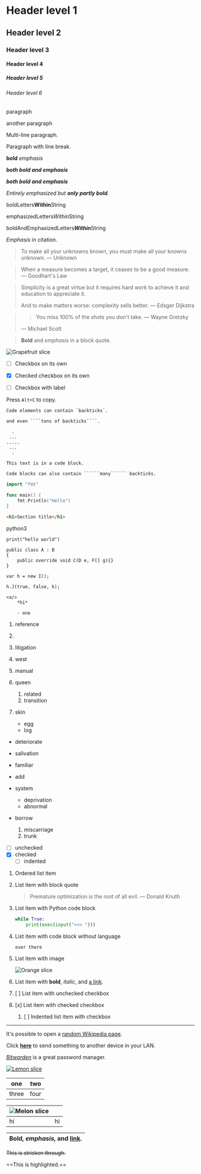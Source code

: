 # Header level 1

## Header level 2

### Header level 3

#### Header level 4

##### Header level 5

###### Header level 6

paragraph

another paragraph

Multi-line
paragraph.

Paragraph with 
line break.

**bold**
*emphasis*

***both bold and emphasis***

***both bold and emphasis***

*Entirely emphasized but **only partly bold**.*

boldLetters**Within**String

emphasizedLetters*Within*String

boldAndEmphasizedLetters***Within***String

*Emphasis* in citation.

> To make all your unknowns known, you must make all your knowns unknown. — Unknown

> When a measure becomes a target, it ceases to be a good measure. — Goodhart's Law

> Simplicity is a great virtue but it requires hard work to achieve it and education to appreciate it.
>
> And to make matters worse: complexity sells better. — Edsger Dijkstra

> > You miss 100% of the shots you don't take. — Wayne Gretzky
>
> — Michael Scott

> **Bold** and *emphasis* in a block quote.

![Grapefruit slice](grapefruit-slice.jpg)

- [ ] Checkbox on its own

- [x] Checked checkbox on its own

- [ ] Checkbox with label

Press `Alt+C` to copy.

``Code elements can contain `backticks`.``

`````and even ````tons of backticks````.`````

```
  .
 ...
.....
 ...
  .
```

```
This text is in a code block.
```

```````
Code blocks can also contain ``````many`````` backticks.
```````

```go
import "fmt"

func main() {
    fmt.Println("Hello")
}
```

```html
<h1>Section title</h1>
```

python3

```python3
print("hello world")
```

```
public class A : B
{
    public override void C(D e, F[] g){}
}
```

```
var h = new I();
 
h.J(true, false, k);
```

```
<a/>
    *hi*
    
    - one
```

1. reference
2. 
3. litigation
4. west

1. manual
2. queen
    1. related
    2. transition
3. skin
    - egg
    - log

- deteriorate
- salivation
- familiar

- add
- system
    - deprivation
    - abnormal
- borrow
    1. miscarriage
    2. trunk
- [ ] unchecked
- [x] checked
    - [ ] indented

1. Ordered list item
2. List item with block quote

    > Premature optimization is the root of all evil. — Donald Knuth

3. List item with Python code block

    ```python
    while True:
        print(exec(input(">>> ")))
    ```

4. List item with code block without language

    ```
    over there
    ```

5. List item with image

    ![Orange slice](orange-slice.jpg)

6. List item with **bold**, *italic*, and [a link](https://puter.com/app/code).
7. [ ] List item with unchecked checkbox
8. [x] List item with checked checkbox
    1. [ ] Indented list item with checkbox

* * *

It's possible to open a [random Wikipedia page](https://en.wikipedia.org/wiki/Special:Random).

Click **[here](https://pairdrop.net/)** to send something to another device in your LAN.

*[Bitwarden](https://bitwarden.com/)* is a great password manager.

[![Lemon slice](lemon-slice.jpg)](zombo.com)

| one | two |
| --- | --- |
| three | four |

| ![Melon slice](melon-slice.jpg) |  |
| --- | --- |
| hi | hi |

| **Bold**, *emphasis*, and [link](https://gchq.github.io/CyberChef/). |
| --- |

~~This is stricken through.~~

==This is highlighted.==
